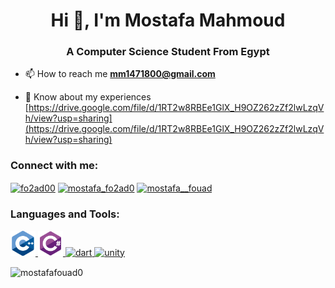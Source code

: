<h1 align="center">Hi 👋, I'm Mostafa Mahmoud</h1>
<h3 align="center">A Computer Science Student From Egypt</h3>

- 📫 How to reach me **mm1471800@gmail.com**

- 📄 Know about my experiences [https://drive.google.com/file/d/1RT2w8RBEe1GlX_H9OZ262zZf2lwLzqVh/view?usp=sharing](https://drive.google.com/file/d/1RT2w8RBEe1GlX_H9OZ262zZf2lwLzqVh/view?usp=sharing)

<h3 align="left">Connect with me:</h3>
<p align="left">
<a href="https://fb.com/fo2ad00" target="blank"><img align="center" src="https://raw.githubusercontent.com/rahuldkjain/github-profile-readme-generator/master/src/images/icons/Social/facebook.svg" alt="fo2ad00" height="30" width="40" /></a>
<a href="https://instagram.com/mostafa_fo2ad0" target="blank"><img align="center" src="https://raw.githubusercontent.com/rahuldkjain/github-profile-readme-generator/master/src/images/icons/Social/instagram.svg" alt="mostafa_fo2ad0" height="30" width="40" /></a>
<a href="https://codeforces.com/profile/mostafa__fouad" target="blank"><img align="center" src="https://raw.githubusercontent.com/rahuldkjain/github-profile-readme-generator/master/src/images/icons/Social/codeforces.svg" alt="mostafa__fouad" height="30" width="40" /></a>
</p>

<h3 align="left">Languages and Tools:</h3>
<p align="left"> <a href="https://www.w3schools.com/cpp/" target="_blank" rel="noreferrer"> <img src="https://raw.githubusercontent.com/devicons/devicon/master/icons/cplusplus/cplusplus-original.svg" alt="cplusplus" width="40" height="40"/> </a> <a href="https://www.w3schools.com/cs/" target="_blank" rel="noreferrer"> <img src="https://raw.githubusercontent.com/devicons/devicon/master/icons/csharp/csharp-original.svg" alt="csharp" width="40" height="40"/> </a> <a href="https://dart.dev" target="_blank" rel="noreferrer"> <img src="https://www.vectorlogo.zone/logos/dartlang/dartlang-icon.svg" alt="dart" width="40" height="40"/> </a> <a href="https://unity.com/" target="_blank" rel="noreferrer"> <img src="https://www.vectorlogo.zone/logos/unity3d/unity3d-icon.svg" alt="unity" width="40" height="40"/> </a> </p>

<p><img align="center" src="https://github-readme-stats.vercel.app/api/top-langs?username=mostafafouad0&show_icons=true&locale=en&layout=compact" alt="mostafafouad0" /></p>
